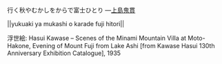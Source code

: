 行く秋やむかしをからで富士ひとり
—[上島鬼貫](https://ja.wikipedia.org/wiki/上島鬼貫)

||yukuaki ya mukashi o karade fuji hitori||

浮世絵: Hasui Kawase – Scenes of the Minami Mountain Villa at Moto-Hakone, Evening of Mount Fuji from Lake Ashi [from Kawase Hasui 130th Anniversary Exhibition Catalogue], 1935